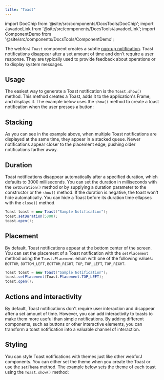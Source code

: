 ```yaml
---
title: "Toast"
---
```

import DocChip from '@site/src/components/DocsTools/DocChip';
import JavadocLink from '@site/src/components/DocsTools/JavadocLink';
import ComponentDemo from '@site/src/components/DocsTools/ComponentDemo';

<DocChip tooltipText="This component renders with a shadow DOM, an API built into the browser that facilitates encapsulation." label="Shadow" component="a" href="../glossary#shadow-dom" target="_blank" clickable={true} iconName="shadow" />
<DocChip tooltipText="The name of the web component that will render in the DOM." label="dwc-toast" clickable={false} iconName='code'/>

<!-- Todo: Is it necessary to mention the dwc-toast-group that the dwc-toast is nested under? -->

<!-- Todo: Where are the Javadocs for Toast? -->
<!-- <JavadocLink type="foundation" location="com/webforj/component/toast/Toast" top='true'/> -->

The webforJ `Toast` component creates a subtle [pop-up notification](https://en.wikipedia.org/wiki/Pop-up_notification). Toast notifications disappear after a set amount of time and don't require a user response. They are typically used to provide feedback about operations or to display system messages.

## Usage

The easiest way to generate a Toast notification is the `Toast.show()` method. This method creates a Toast, adds it to the application's Frame, and displays it. The example below uses the `show()` method to create a toast notification when the user presses a button:

<!-- <ComponentDemo 
path='https://demo.webforj.com/webapp/controlsamples?class=componentdemos.toastdemos.ToastDemo' 
javaE='https://raw.githubusercontent.com/webforj/ControlSamples/main/src/main/java/demos/webcomponents/toast/ToastDemo.java'
height='200px'
/> -->

<ComponentDemo 
path='http://localhost:55002/webapp/controlsamples?class=componentdemos.toastdemos.ToastDemo' 
javaE='https://raw.githubusercontent.com/webforj/ControlSamples/main/src/main/java/demos/webcomponents/toast/ToastDemo.java'
height='200px'
/>

## Stacking

As you can see in the example above, when multiple Toast notifications are displayed at the same time, they appear in a stacked queue. Newer notifications appear closer to the placement edge, pushing older notifications farther away.

## Duration

Toast notifications disappear automatically after a specified duration, which defaults to 3000 milliseconds. You can set the duration in milliseconds with the `setDuration()` method or by supplying a duration parameter to the constructor or the `show()` method. If the duration is negative, the toast won't hide automatically. You can hide a Toast before its duration time ellapses with the `close()` method.

<!-- Duration Example -->
```java
Toast toast = new Toast("Sample Notification");
toast.setDuration(5000);
toast.open();
```

## Placement

By default, Toast notifications appear at the bottom center of the screen. You can set the placement of a Toast notification with the `setPlacement` method using the `Toast.Placement` enum with one of the following values: `BOTTOM`, `BOTTOM_LEFT`, `BOTTOM_RIGHT`, `TOP`, `TOP_LEFT`, `TOP_RIGHT`.

<!-- Placement example -->
```java
Toast toast = new Toast("Sample Notification");
toast.setPlacement(Toast.Placement.TOP_LEFT);
toast.open();
```

<ComponentDemo 
path='http://localhost:55002/webapp/controlsamples?class=componentdemos.toastdemos.ToastPlacement' 
javaE='https://raw.githubusercontent.com/webforj/ControlSamples/main/src/main/java/demos/webcomponents/toast/ToastPlacement.java'
height='200px'
/>

## Actions and interactivity

By default, Toast notifications don't require user interaction and disappear after a set amount of time. However, you can add interactivity to toasts to make them more useful than simple notifications. By adding different components, such as buttons or other interactive elements, you can transform a toast notification into a valuable channel of interaction.

<!-- Actions and Interactivity Example -->

## Styling

You can style Toast notifications with themes just like other webforJ components. You can either set the theme when you create the Toast or use the `setTheme` method. The example below sets the theme of each toast using the `Toast.show()` method:

<ComponentDemo 
path='http://localhost:55002/webapp/controlsamples?class=componentdemos.toastdemos.ToastTheme' 
javaE='https://raw.githubusercontent.com/webforj/ControlSamples/main/src/main/java/demos/webcomponents/toast/ToastTheme.java'
height='200px'
/>